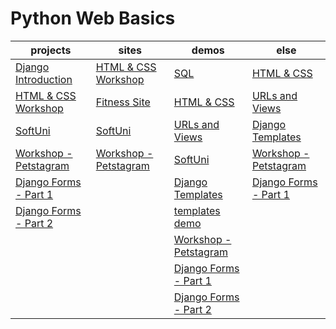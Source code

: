 # Python Web Basics

| projects | sites | demos | else |
| -------- | ----- | ----- | ---- |
| <a href="2.Django-Introduction">Django Introduction</a> | <a href="0.HTML & CSS Mini Course/Workshop">HTML & CSS Workshop</a> | <a href="1.PostgreSQL-Introduction/PostgreSQL.sql">SQL</a> | <a href="0.HTML & CSS Mini Course">HTML & CSS</a> |
| <a href="0.HTML & CSS Mini Course/Workshop">HTML & CSS Workshop</a> | <a href="0.HTML & CSS Mini Course/Introduction to CSS/01. Fitness Site">Fitness Site</a> | <a href="0.HTML & CSS Mini Course">HTML & CSS</a> | <a href="3.URLs and Views">URLs and Views</a> |
| <a href="4.SoftUni - Demo project">SoftUni</a> | <a href="4.SoftUni - Demo project">SoftUni</a> | <a href="3.URLs and Views">URLs and Views</a> | <a href="5.Django Templates">Django Templates</a> |
| <a href='7.Workshop'>Workshop - Petstagram</a> | <a href='7.Workshop'>Workshop - Petstagram</a> | <a href="4.SoftUni - Demo project">SoftUni</a> | <a href='7.Workshop'>Workshop - Petstagram</a> |
| <a href="8.Django Forms - Part 1">Django Forms - Part 1</a> | | <a href="5.Django Templates">Django Templates | <a href="8.Django Forms - Part 1">Django Forms - Part 1</a> |
| <a href="9.Django Forms - Part 2">Django Forms - Part 2</a> | | <a href="6.templates_practice_demo">templates demo</a> | |
| | | <a href='7.Workshop'>Workshop - Petstagram</a> | |
| | | <a href="8.Django Forms - Part 1">Django Forms - Part 1</a> | |
| | | <a href="9.Django Forms - Part 2">Django Forms - Part 2</a> | |

